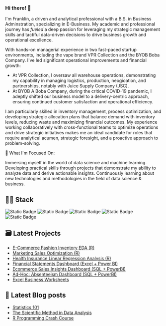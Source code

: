


### Hi there! 👋
I'm Franklin, a driven and analytical professional with a B.S. in Business Adminstration, specializing in E-Business. 
My academic and professional journey has *fueled* a deep passion for leveraging my strategic management skills and tactiful data-driven decisions to drive business growth and operational excellence. 

With hands-on managerial experience in two fast-paced startup environments, including the vape brand VPR Collection and the BYOB Boba Company. I've led significant operational improvements and financial growth: 
  - At VPR Collection, I oversaw all warehouse operations, demonstrating my capability in managing logistics, production, neogioation, and partnerships, notably with Juice Supply Company (JSC). 
  - At BYOB A Boba Company, during the critical COVID-19 pandemic, I adeptly shifted our business model to a delivery-centric approach, ensuring continued customer satisfaction and operational efficiency.

I am particularly skilled in inventory management, process optimization, and developing strategic allocation plans that balance demand with inventory levels, reducing waste and maximizing financial outcomes. My experience working collaboratively with cross-functional teams to optimize operations and drive strategic initiatives makes me an ideal candidate for roles that require analytical acumen, strategic foresight, and a proactive approach to problem-solving.

🌱 What I'm Focused On:

Immersing myself in the world of data science and machine learning.
Developing practical skills through projects that demonstrate my ability to analyze data and derive actionable insights.
Continuously learning about new technologies and methodologies in the field of data science & business.

## 👨‍💻 Stack
![Static Badge](https://img.shields.io/badge/Language-MySQL-blue)  ![Static Badge](https://img.shields.io/badge/Language-R-blue)  ![Static Badge](https://img.shields.io/badge/Language-Python-blue)  ![Static Badge](https://img.shields.io/badge/Language-PowerBI-orange)  ![Static Badge](https://img.shields.io/badge/Language-Excel-orange)  


## 🗃️ Latest Projects
* [E-Commerce Fashion Inventory EDA (R)](https://github.com/NumberHumanoid/E-Commerce-Fashion-Retail-EDA-)
* [Marketing Sales Optimization (R)](https://github.com/NumberHumanoid/Marketing-Campaign-Optimization)
* [Health Insurance Linear Regression Analysis (R)](https://github.com/NumberHumanoid/Health-Insurance-Analysis)
* [Financial Statements Dashboard (Excel + Power BI)](https://github.com/NumberHumanoid/Financial-Statement-Dashboard)
* [Ecommerce Sales Insights Dashboard (SQL + PowerBI)](https://github.com/NumberHumanoid/Ecommerce_Sales_Dashboard)
* [Ad-Hoc: Absenteeism Dashboard (SQL + PowerBI)](https://github.com/NumberHumanoid/HR_Absenteeism)
* [Excel Business Worksheets]()

## 📝 Latest Blog posts
* [Statistics 101](https://github.com/NumberHumanoid/Blog-Stats-101)
* [The Scientific Method in Data Analysis](https://github.com/NumberHumanoid/Blog-Scientific-Method-in-Data-Analysis)
* [R Programming Crash Course]()



<!--
**NumberHumanoid/NumberHumanoid** is a ✨ _special_ ✨ repository because its `README.md` (this file) appears on your GitHub profile.

Here are some ideas to get you started:

- 🔭 I’m currently working on ...
- 🌱 I’m currently learning ...
- 👯 I’m looking to collaborate on ...
- 🤔 I’m looking for help with ...
- 💬 Ask me about ...
- 📫 How to reach me: ...
- 😄 Pronouns: ...
- ⚡ Fun fact: ...
-->
